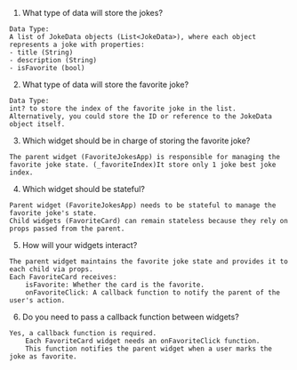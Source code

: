 1. What type of data will store the jokes?
```
Data Type:
A list of JokeData objects (List<JokeData>), where each object represents a joke with properties:
- title (String)
- description (String)
- isFavorite (bool)
```

2. What type of data will store the favorite joke?
```
Data Type:
int? to store the index of the favorite joke in the list.
Alternatively, you could store the ID or reference to the JokeData object itself.
```

3. Which widget should be in charge of storing the favorite joke?

```
The parent widget (FavoriteJokesApp) is responsible for managing the favorite joke state. (_favoriteIndex)It store only 1 joke best joke index.
```

4. Which widget should be stateful?

```
Parent widget (FavoriteJokesApp) needs to be stateful to manage the favorite joke's state.
Child widgets (FavoriteCard) can remain stateless because they rely on props passed from the parent.
```

5. How will your widgets interact?

```
The parent widget maintains the favorite joke state and provides it to each child via props.
Each FavoriteCard receives:
    isFavorite: Whether the card is the favorite.
    onFavoriteClick: A callback function to notify the parent of the user's action.
```

6. Do you need to pass a callback function between widgets?

```
Yes, a callback function is required.
    Each FavoriteCard widget needs an onFavoriteClick function.
    This function notifies the parent widget when a user marks the joke as favorite.
```